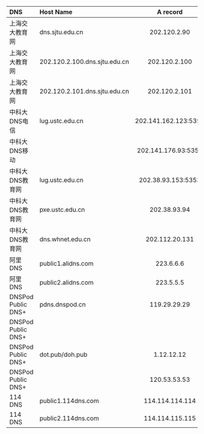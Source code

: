 DNS							|			Host Name			|		A record		|			AAAA record				|		DoT/DoQ			|					DoH/H3							|
:---------------------------|:------------------------------|:---------------------:|:---------------------------------:|:----------------------|:--------------------------------------------------|
上海交大教育网				|dns.sjtu.edu.cn				|202.120.2.90			|[2001:da8:8000:1:202:120:2:90]		|						|													|
上海交大教育网				|202.120.2.100.dns.sjtu.edu.cn	|202.120.2.100			|[2001:da8:8000:1:202:120:2:100]	|						|													|
上海交大教育网				|202.120.2.101.dns.sjtu.edu.cn	|202.120.2.101			|[2001:da8:8000:1:202:120:2:101]	|						|													|
中科大DNS电信				|lug.ustc.edu.cn				|202.141.162.123:5353	|									|						|													|
中科大DNS移动				|								|202.141.176.93:5353	|									|						|													|
中科大DNS教育网				|lug.ustc.edu.cn				|202.38.93.153:5353		|[2001:da8:d800:931::153]			|						|													|
中科大DNS教育网				|pxe.ustc.edu.cn				|202.38.93.94			|[2001:da8:d800:931::94]			|						|													|
中科大DNS教育网				|dns.whnet.edu.cn				|202.112.20.131			|[2001:da8:3000:2000::53]			|						|													|
阿里DNS						|public1.alidns.com				|223.6.6.6				|[2400:3200:baba::1]				|dns.alidns.com			|https://dns.alidns.com/dns-query?					|
阿里DNS						|public2.alidns.com				|223.5.5.5				|[2400:3200::1]						|223.6.6.6				|https://223.6.6.6/dns-query?						|
DNSPod Public DNS+			|pdns.dnspod.cn					|119.29.29.29			|[2402:4e00::]						|dot.pub				|https://doh.pub/dns-query							|
DNSPod Public DNS+			|								|						|									|dot.pub				|https://doh.pub/dns-query							|
DNSPod Public DNS+			|dot.pub/doh.pub				|1.12.12.12				|									|dot.pub				|https://doh.pub/dns-query							|
DNSPod Public DNS+			|								|120.53.53.53			|									|dot.pub				|https://doh.pub/dns-query							|
114 DNS						|public1.114dns.com				|114.114.114.114		|									|						|													|
114 DNS						|public2.114dns.com				|114.114.115.115		|									|						|													|
